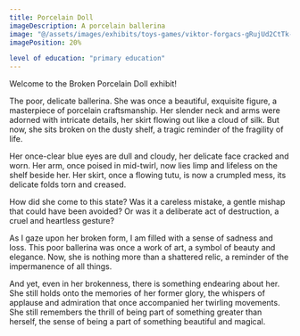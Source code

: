 ```yaml
---
title: Porcelain Doll
imageDescription: A porcelain ballerina
image: "@/assets/images/exhibits/toys-games/viktor-forgacs-gRujUd2CtTk-unsplash.jpg"
imagePosition: 20%

level of education: "primary education"
---
```


Welcome to the Broken Porcelain Doll exhibit!

The poor, delicate ballerina. She was once a beautiful, exquisite figure, a masterpiece of porcelain craftsmanship. Her slender neck and arms were adorned with intricate details, her skirt flowing out like a cloud of silk. But now, she sits broken on the dusty shelf, a tragic reminder of the fragility of life.

Her once-clear blue eyes are dull and cloudy, her delicate face cracked and worn. Her arm, once poised in mid-twirl, now lies limp and lifeless on the shelf beside her. Her skirt, once a flowing tutu, is now a crumpled mess, its delicate folds torn and creased.

How did she come to this state? Was it a careless mistake, a gentle mishap that could have been avoided? Or was it a deliberate act of destruction, a cruel and heartless gesture?

As I gaze upon her broken form, I am filled with a sense of sadness and loss. This poor ballerina was once a work of art, a symbol of beauty and elegance. Now, she is nothing more than a shattered relic, a reminder of the impermanence of all things.

And yet, even in her brokenness, there is something endearing about her. She still holds onto the memories of her former glory, the whispers of applause and admiration that once accompanied her twirling movements. She still remembers the thrill of being part of something greater than herself, the sense of being a part of something beautiful and magical.
